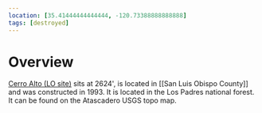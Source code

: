 ```yaml
---
location: [35.41444444444444, -120.73388888888888]
tags: [destroyed]
---
```


# Overview

[Cerro Alto (LO site)](http://www.peakbagging.com/CALookoutPhotos/CerroAlto.html) sits at 2624', is located in [[San Luis Obispo County]] and was constructed in 1993. It is located in the Los Padres national forest. It can be found on the Atascadero USGS topo map.

